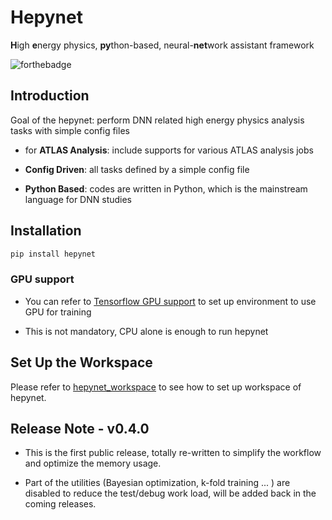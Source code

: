 # **Hepynet**

**H**igh **e**nergy physics, **py**thon-based, neural-**net**work assistant framework

![forthebadge](https://img.shields.io/badge/hepynet-v0.4.0-blue)

## **Introduction**

Goal of the hepynet: perform DNN related high energy physics analysis tasks with simple config files

- for **ATLAS Analysis**: include supports for various ATLAS analysis jobs

- **Config Driven**: all tasks defined by a simple config file

- **Python Based**: codes are written in Python, which is the mainstream language for DNN studies

## **Installation**

```bash
pip install hepynet
```

### GPU support

- You can refer to [Tensorflow GPU support](https://www.tensorflow.org/install/gpu) to set up environment to use GPU for training

- This is not mandatory, CPU alone is enough to run hepynet

## **Set Up the Workspace**

Please refer to [hepynet_workspace](https://github.com/StarPrecursor/hepynet_workspace) to see how to set up workspace of hepynet.

## **Release Note - v0.4.0**

- This is the first public release, totally re-written to simplify the workflow and optimize the memory usage.

- Part of the utilities (Bayesian optimization, k-fold training ... ) are disabled to reduce the test/debug work load, will be added back in the coming releases.

